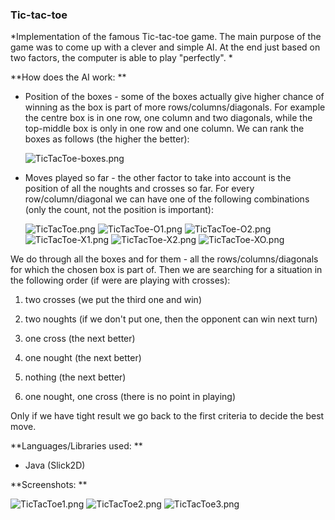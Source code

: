 ### Tic-tac-toe ###

*Implementation of the famous Tic-tac-toe game. The main purpose of the game was to come up with a clever and simple AI. At the end just based on two factors, the computer is able to play "perfectly".
*

**How does the AI work:
**

* Position of the boxes - some of the boxes actually give higher chance of winning as the box is part of more rows/columns/diagonals. For example the centre box is in one row, one column and two diagonals, while the top-middle box is only in one row and one column. We can rank the boxes as follows (the higher the better):
 
     ![TicTacToe-boxes.png](https://bitbucket.org/repo/orkrAB/images/3149865328-TicTacToe-boxes.png)

* Moves played so far - the other factor to take into account is the position of all the noughts and crosses so far. For every row/column/diagonal we can have one of the following combinations (only the count, not the position is important):

     ![TicTacToe.png](https://bitbucket.org/repo/orkrAB/images/2979341655-TicTacToe.png)
     ![TicTacToe-O1.png](https://bitbucket.org/repo/orkrAB/images/848356264-TicTacToe-O1.png)
     ![TicTacToe-O2.png](https://bitbucket.org/repo/orkrAB/images/2706541984-TicTacToe-O2.png)
     ![TicTacToe-X1.png](https://bitbucket.org/repo/orkrAB/images/447179349-TicTacToe-X1.png)
     ![TicTacToe-X2.png](https://bitbucket.org/repo/orkrAB/images/1796123170-TicTacToe-X2.png)
     ![TicTacToe-XO.png](https://bitbucket.org/repo/orkrAB/images/1032977316-TicTacToe-XO.png)

We do through all the boxes and for them - all the rows/columns/diagonals for which the chosen box is part of. Then we are searching for a situation in the following order (if were are playing with crosses):

1) two crosses (we put the third one and win)

2) two noughts (if we don't put one, then the opponent can win next turn)

3) one cross (the next better)

4) one nought (the next better)

5) nothing (the next better)

6) one nought, one cross (there is no point in playing)

Only if we have tight result we go back to the first criteria to decide the best move.

**Languages/Libraries used:
**

* Java (Slick2D)

**Screenshots:
**

![TicTacToe1.png](https://bitbucket.org/repo/orkrAB/images/1471687093-TicTacToe1.png)
![TicTacToe2.png](https://bitbucket.org/repo/orkrAB/images/1728871775-TicTacToe2.png)
![TicTacToe3.png](https://bitbucket.org/repo/orkrAB/images/3137186830-TicTacToe3.png)